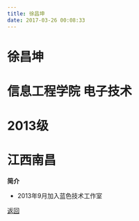 ```yaml
---
title: 徐昌坤
date: 2017-03-26 00:08:33
---
```

# 徐昌坤
# 信息工程学院 电子技术
# 2013级
# 江西南昌

**简介**

- 2013年9月加入蓝色技术工作室

[返回](../)
